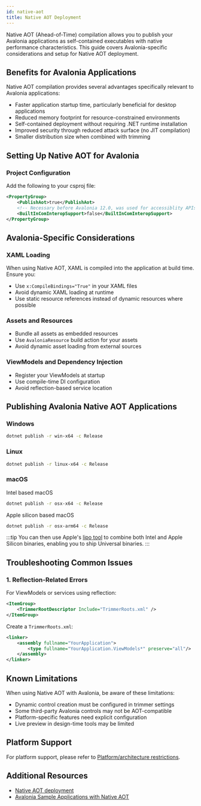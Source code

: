 ```yaml
---
id: native-aot
title: Native AOT Deployment
---
```


Native AOT (Ahead-of-Time) compilation allows you to publish your Avalonia applications as self-contained executables with native performance characteristics. This guide covers Avalonia-specific considerations and setup for Native AOT deployment.

## Benefits for Avalonia Applications

Native AOT compilation provides several advantages specifically relevant to Avalonia applications:

- Faster application startup time, particularly beneficial for desktop applications
- Reduced memory footprint for resource-constrained environments
- Self-contained deployment without requiring .NET runtime installation
- Improved security through reduced attack surface (no JIT compilation)
- Smaller distribution size when combined with trimming

## Setting Up Native AOT for Avalonia

### Project Configuration

Add the following to your csproj file:

```xml
<PropertyGroup>
    <PublishAot>true</PublishAot>
    <!-- Necessary before Avalonia 12.0, was used for accessiblity APIs -->
    <BuiltInComInteropSupport>false</BuiltInComInteropSupport>
</PropertyGroup>
```

## Avalonia-Specific Considerations

### XAML Loading
When using Native AOT, XAML is compiled into the application at build time. Ensure you:
- Use `x:CompileBindings="True"` in your XAML files
- Avoid dynamic XAML loading at runtime
- Use static resource references instead of dynamic resources where possible

### Assets and Resources
- Bundle all assets as embedded resources
- Use `AvaloniaResource` build action for your assets
- Avoid dynamic asset loading from external sources

### ViewModels and Dependency Injection
- Register your ViewModels at startup
- Use compile-time DI configuration
- Avoid reflection-based service location

## Publishing Avalonia Native AOT Applications

### Windows
```bash
dotnet publish -r win-x64 -c Release
```

### Linux
```bash
dotnet publish -r linux-x64 -c Release
```

### macOS
Intel based macOS 
```bash
dotnet publish -r osx-x64 -c Release
```

Apple silicon based macOS 
```bash
dotnet publish -r osx-arm64 -c Release
```

:::tip
You can then use Apple's [lipo tool](https://developer.apple.com/documentation/apple-silicon/building-a-universal-macos-binary) to combine both Intel and Apple Silicon binaries, enabling you to ship  Universal binaries.
:::

## Troubleshooting Common Issues


### 1. Reflection-Related Errors
For ViewModels or services using reflection:
```xml
<ItemGroup>
    <TrimmerRootDescriptor Include="TrimmerRoots.xml" />
</ItemGroup>
```

Create a `TrimmerRoots.xml`:
```xml
<linker>
    <assembly fullname="YourApplication">
        <type fullname="YourApplication.ViewModels*" preserve="all"/>
    </assembly>
</linker>
```

## Known Limitations

When using Native AOT with Avalonia, be aware of these limitations:
- Dynamic control creation must be configured in trimmer settings
- Some third-party Avalonia controls may not be AOT-compatible
- Platform-specific features need explicit configuration
- Live preview in design-time tools may be limited

## Platform Support

For platform support, please refer to [Platform/architecture restrictions](https://learn.microsoft.com/en-us/dotnet/core/deploying/native-aot/#platformarchitecture-restrictions).

## Additional Resources

- [Native AOT deployment](https://learn.microsoft.com/en-us/dotnet/core/deploying/native-aot/?tabs=windows%2Cnet9plus#platformarchitecture-restrictions)
- [Avalonia Sample Applications with Native AOT](https://github.com/AvaloniaUI/Avalonia.Samples)
